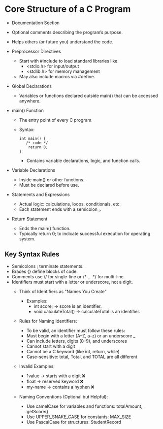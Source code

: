 # Core Structure of a C Program
- Documentation Section
- Optional comments describing the program’s purpose.
- Helps others (or future you) understand the code.

- Preprocessor Directives
    - Start with #include to load standard libraries like:
        - <stdio.h> for input/output
        - <stdlib.h> for memory management
    - May also include macros via #define.

- Global Declarations
    - Variables or functions declared outside main() that can be accessed anywhere.

- main() Function
    - The entry point of every C program.

    - Syntax:
      ``` 
      int main() { 
         /* code */ 
          return 0; 
      }
      ```
        - Contains variable declarations, logic, and function calls.

- Variable Declarations
    - Inside main() or other functions.
    - Must be declared before use.

- Statements and Expressions
    - Actual logic: calculations, loops, conditionals, etc.
    - Each statement ends with a semicolon ;.

- Return Statement
    - Ends the main() function.
    - Typically return 0; to indicate successful execution for operating system.


## Key Syntax Rules

- Semicolons ; terminate statements.
- Braces {} define blocks of code.
- Comments use // for single-line or /* ... */ for multi-line.
- Identifiers must start with a letter or underscore, not a digit.
    - Think of Identifiers as "Names You Create"
        - Examples:
            - int score; → score is an identifier.
            - void calculateTotal() → calculateTotal is an identifier.

    - Rules for Naming Identifiers:
        - To be valid, an identifier must follow these rules:
        - Must begin with a letter (A–Z, a–z) or an underscore _
        - Can include letters, digits (0–9), and underscores
        - Cannot start with a digit
        - Cannot be a C keyword (like int, return, while)
        - Case-sensitive: total, Total, and TOTAL are all different

    - Invalid Examples:
        - 1value → starts with a digit ❌
        - float → reserved keyword ❌
        - my-name → contains a hyphen ❌

    - Naming Conventions (Optional but Helpful):
        - Use camelCase for variables and functions: totalAmount, getScore()
        - Use UPPER_SNAKE_CASE for constants: MAX_SIZE
        - Use PascalCase for structures: StudentRecord
